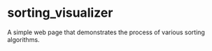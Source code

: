 # sorting_visualizer
A simple web page that demonstrates the process of various sorting algorithms.
